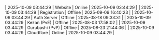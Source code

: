 | 2025-10-09 03:44:29 | Website | Online | 2025-10-09 03:44:29 |
| 2025-10-09 03:44:29 | Registration | Offline | 2025-09-09 16:40:23 |
| 2025-10-09 03:44:29 | Auth Server | Offline | 2025-08-18 09:33:31 |
| 2025-10-09 03:44:29 | Kezan (PvE) | Offline | 2025-08-03 17:58:02 |
| 2025-10-09 03:44:29 | Gurubashi (PvP) | Offline | 2025-08-23 21:44:06 |
| 2025-10-09 03:44:29 | Cloudflare | Online | 2025-10-09 03:44:29 |
